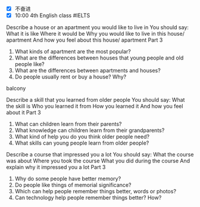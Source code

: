 - [x] 不奋进
- [x] 10:00 4th English class #IELTS 

Describe a house or an apartment you would like to live in
You should say:
What it is like
Where it would be 
Why you would like to live in this house/ apartment 
And how you feel about this house/ apartment
Part 3
1. What kinds of apartment are the most popular?
2. What are the differences between houses that young people and old people like?
3. What are the differences between apartments and houses?
4. Do people usually rent or buy a house? Why?

balcony

Describe a skill that you learned from older people 
You should say:
What the skill is 
Who you learned it from 
How you learned it
And how you feel about it 
Part 3
1. What can children learn from their parents?
2. What knowledge can children learn from their grandparents?
3. What kind of help you do you think older people need?
4. What skills can young people learn from older people?


Describe a course that impressed you a lot 
You should say:
What the course was about
Where you took the course
What you did during the course
And explain why it impressed you a lot 
Part 3
1. Why do some people have better memory?
2. Do people like things of memorial significance?
3. Which can help people remember things better, words or photos?
4. Can technology help people remember things better? How?